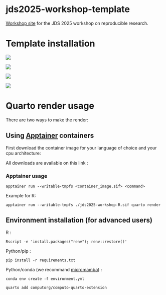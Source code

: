 # jds2025-workshop-template

[Workshop site](https://computo.sfds.asso.fr/jds2025-workshop/) for the JDS 2025 workshop on reproducible research.

# Template installation

![](img/use-this-template.png)

![](img/create-new-repo.png)

![](img/select-all-branches.png)

![](img/clone-repo.png)

# Quarto render usage 

There are two ways to make the render:

## Using [Apptainer](https://apptainer.org/docs/admin/main/installation.html) containers

First download the container image for your language of choice and your cpu architecture:

All downloads are available on this link :

### Apptainer usage

```shell
apptainer run --writable-tmpfs <container_image.sif> <command>
```

Example for R:

```shell
apptainer run --writable-tmpfs ./jds2025-workshop-R.sif quarto render
```

## Environment installation (for advanced users)

R
: 
```shell
Rscript -e 'install.packages("renv"); renv::restore()'
```

Python/pip
: 
```shell
pip install -r requirements.txt
```

Python/conda (we recommand [micromamba](https://mamba.readthedocs.io/en/latest/installation/micromamba-installation.html))
: 
```shell
conda env create -f environment.yml
```

```shell
quarto add computorg/computo-quarto-extension
```
